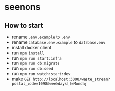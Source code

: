 # seenons

## How to start

- rename `.env.example` to `.env`
- rename `database.env.example` to `database.env`
- install docker client
- run `npm install`
- run `npm run start:infra`
- run `npm run db:migrate`
- run `npm run db:seed`
- run `npm run watch:start:dev`
- make `GET http://localhost:3000/waste_stream?postal_code=1098&weekdays[]=Monday`
